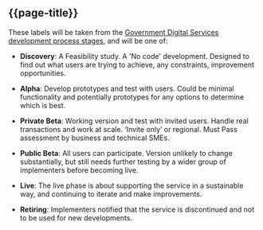 ## {{page-title}}

These labels will be taken from the [Government Digital Services development process stages](https://www.gov.uk/service-manual/agile-delivery), and will be one of:

- **Discovery**: A Feasibility study. A 'No code' development. Designed to find out what users are trying to achieve, any constraints, improvement opportunities.

- **Alpha**: Develop prototypes and test with users. Could be minimal functionality and potentially prototypes for any options to determine which is best.

- **Private Beta**: Working version and test with invited users. Handle real transactions and work at scale. ‘Invite only’ or regional. Must Pass assessment by business and technical SMEs.

- **Public Beta**: All users can participate. Version unlikely to change substantially, but still needs further testing by a wider group of implementers before becoming live.

- **Live**: The live phase is about supporting the service in a sustainable way, and continuing to iterate and make improvements.

- **Retiring**: Implementers notified that the service is discontinued and not to be used for new developments.